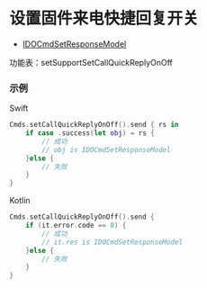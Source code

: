 # 设置固件来电快捷回复开关
* [IDOCmdSetResponseModel](../model/IDOCmdSetResponseModel.md)

功能表：setSupportSetCallQuickReplyOnOff

### 示例

Swift
```swift
Cmds.setCallQuickReplyOnOff().send { rs in
    if case .success(let obj) = rs {
        // 成功
        // obj is IDOCmdSetResponseModel
    }else {
        // 失败
    }
}
```

Kotlin
```kotlin
Cmds.setCallQuickReplyOnOff().send {
    if (it.error.code == 0) {
        // 成功
        // it.res is IDOCmdSetResponseModel
    }else {
        // 失败
    }
}
```
